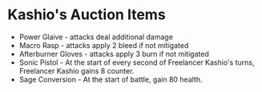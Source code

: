

# Kashio's Auction Items

* Power Glaive - attacks deal additional damage
* Macro Rasp - attacks apply 2 bleed if not mitigated
* Afterburner Gloves - attacks apply 3 burn if not mitigated
* Sonic Pistol - At the start of every second of Freelancer Kashio's turns, Freelancer Kashio gains 8 counter.
* Sage Conversion - At the start of battle, gain 80 health.
  